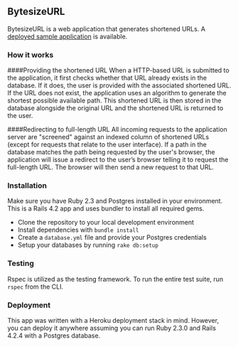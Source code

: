 ## BytesizeURL


BytesizeURL is a web application that generates shortened URLs.  A [deployed sample application](https://bytesizeurl.herokuapp.com/) is available.

### How it works
####Providing the shortened URL
When a HTTP-based URL is submitted to the application, it first checks whether that URL already exists in the database.  If it does, the user is provided with the associated shortened URL.  If the URL does not exist, the application uses an algorithm to generate the shortest possible available path.  This shortened URL is then stored in the database alongside the original URL and the shortened URL is returned to the user.

####Redirecting to full-length URL
All incoming requests to the application server are "screened" against an indexed column of shortened URLs (except for requests that relate to the user interface).  If a path in the database matches the path being requested by the user's browser, the application will issue a redirect to the user’s browser telling it to request the full-length URL. The browser will then send a new request to that URL.

### Installation
Make sure you have Ruby 2.3 and Postgres installed in your environment.  This is a Rails 4.2 app and uses bundler to install all required gems.  

* Clone the repository to your local development environment
* Install dependencies with `bundle install`
* Create a `database.yml` file and provide your Postgres credentials
* Setup your databases by running `rake db:setup`

### Testing
Rspec is utilized as the testing framework.  To run the entire test suite, run `rspec` from the CLI.

### Deployment
This app was written with a Heroku deployment stack in mind. However, you can deploy it anywhere assuming you can run Ruby 2.3.0 and Rails 4.2.4 with a Postgres database.
